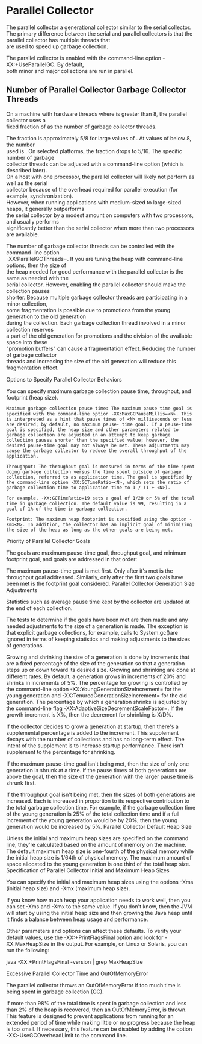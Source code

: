 # Parallel Collector 

The parallel collector a generational collector similar to the serial collector.  
The primary difference between the serial and parallel collectors is that the parallel collector has multiple threads that   
are used to speed up garbage collection.

The parallel collector is enabled with the command-line option -XX:+UseParallelGC. By default,   
both minor and major collections are run in parallel. 

## Number of Parallel Collector Garbage Collector Threads

On a machine with <N> hardware threads where <N> is greater than 8, the parallel collector uses a  
fixed fraction of <N> as the number of garbage collector threads.

The fraction is approximately 5/8 for large values of <N>. At values of <N> below 8, the number  
used is <N>. On selected platforms, the fraction drops to 5/16. The specific number of garbage  
collector threads can be adjusted with a command-line option (which is described later).  
On a host with one processor, the parallel collector will likely not perform as well as the serial  
collector because of the overhead required for parallel execution (for example, synchronization).  
However, when running applications with medium-sized to large-sized heaps, it generally outperforms  
the serial collector by a modest amount on computers with two processors, and usually performs  
significantly better than the serial collector when more than two processors are available.

The number of garbage collector threads can be controlled with the command-line option  
-XX:ParallelGCThreads=<N>. If you are tuning the heap with command-line options, then the size of  
the heap needed for good performance with the parallel collector is the same as needed with the  
serial collector. However, enabling the parallel collector should make the collection pauses  
shorter. Because multiple garbage collector threads are participating in a minor collection,  
some fragmentation is possible due to promotions from the young generation to the old generation  
during the collection. Each garbage collection thread involved in a minor collection reserves  
a part of the old generation for promotions and the division of the available space into these  
"promotion buffers" can cause a fragmentation effect. Reducing the number of garbage collector  
threads and increasing the size of the old generation will reduce this fragmentation effect.

Options to Specify Parallel Collector Behaviors

You can specify maximum garbage collection pause time, throughput, and footprint (heap size).

    Maximum garbage collection pause time: The maximum pause time goal is specified with the command-line option -XX:MaxGCPauseMillis=<N>. This is interpreted as a hint that pause times of <N> milliseconds or less are desired; by default, no maximum pause- time goal. If a pause-time goal is specified, the heap size and other parameters related to garbage collection are adjusted in an attempt to keep garbage collection pauses shorter than the specified value; however, the desired pause-time goal may not always be met. These adjustments may cause the garbage collector to reduce the overall throughput of the application.

    Throughput: The throughput goal is measured in terms of the time spent doing garbage collection versus the time spent outside of garbage collection, referred to as application time. The goal is specified by the command-line option -XX:GCTimeRatio=<N>, which sets the ratio of garbage collection time to application time to 1 / (1 + <N>).

    For example, -XX:GCTimeRatio=19 sets a goal of 1/20 or 5% of the total time in garbage collection. The default value is 99, resulting in a goal of 1% of the time in garbage collection.

    Footprint: The maximum heap footprint is specified using the option -Xmx<N>. In addition, the collector has an implicit goal of minimizing the size of the heap as long as the other goals are being met.

Priority of Parallel Collector Goals

The goals are maximum pause-time goal, throughput goal, and minimum footprint goal, and goals are addressed in that order:

The maximum pause-time goal is met first. Only after it's met is the throughput goal addressed. Similarly, only after the first two goals have been met is the footprint goal considered.
Parallel Collector Generation Size Adjustments

Statistics such as average pause time kept by the collector are updated at the end of each collection.

The tests to determine if the goals have been met are then made and any needed adjustments to the size of a generation is made. The exception is that explicit garbage collections, for example, calls to System.gc()are ignored in terms of keeping statistics and making adjustments to the sizes of generations.

Growing and shrinking the size of a generation is done by increments that are a fixed percentage of the size of the generation so that a generation steps up or down toward its desired size. Growing and shrinking are done at different rates. By default, a generation grows in increments of 20% and shrinks in increments of 5%. The percentage for growing is controlled by the command-line option -XX:YoungGenerationSizeIncrement=<Y> for the young generation and -XX:TenuredGenerationSizeIncrement=<T> for the old generation. The percentage by which a generation shrinks is adjusted by the command-line flag -XX:AdaptiveSizeDecrementScaleFactor=<D>. If the growth increment is X%, then the decrement for shrinking is X/D%.

If the collector decides to grow a generation at startup, then there's a supplemental percentage is added to the increment. This supplement decays with the number of collections and has no long-term effect. The intent of the supplement is to increase startup performance. There isn't supplement to the percentage for shrinking.

If the maximum pause-time goal isn't being met, then the size of only one generation is shrunk at a time. If the pause times of both generations are above the goal, then the size of the generation with the larger pause time is shrunk first.

If the throughput goal isn't being met, then the sizes of both generations are increased. Each is increased in proportion to its respective contribution to the total garbage collection time. For example, if the garbage collection time of the young generation is 25% of the total collection time and if a full increment of the young generation would be by 20%, then the young generation would be increased by 5%.
Parallel Collector Default Heap Size

Unless the initial and maximum heap sizes are specified on the command line, they're calculated based on the amount of memory on the machine. The default maximum heap size is one-fourth of the physical memory while the initial heap size is 1/64th of physical memory. The maximum amount of space allocated to the young generation is one third of the total heap size.
Specification of Parallel Collector Initial and Maximum Heap Sizes

You can specify the initial and maximum heap sizes using the options -Xms (initial heap size) and -Xmx (maximum heap size).

If you know how much heap your application needs to work well, then you can set -Xms and -Xmx to the same value. If you don't know, then the JVM will start by using the initial heap size and then growing the Java heap until it finds a balance between heap usage and performance.

Other parameters and options can affect these defaults. To verify your default values, use the -XX:+PrintFlagsFinal option and look for -XX:MaxHeapSize in the output. For example, on Linux or Solaris, you can run the following:

java -XX:+PrintFlagsFinal <GC options> -version | grep MaxHeapSize

Excessive Parallel Collector Time and OutOfMemoryError

The parallel collector throws an OutOfMemoryError if too much time is being spent in garbage collection (GC).

If more than 98% of the total time is spent in garbage collection and less than 2% of the heap is recovered, then an OutOfMemoryError, is thrown. This feature is designed to prevent applications from running for an extended period of time while making little or no progress because the heap is too small. If necessary, this feature can be disabled by adding the option -XX:-UseGCOverheadLimit to the command line.

